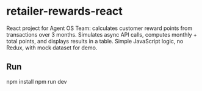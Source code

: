 # retailer-rewards-react
React project for Agent OS Team: calculates customer reward points from transactions over 3 months. Simulates async API calls, computes monthly + total points, and displays results in a table. Simple JavaScript logic, no Redux, with mock dataset for demo.


## Run
npm install
npm run dev